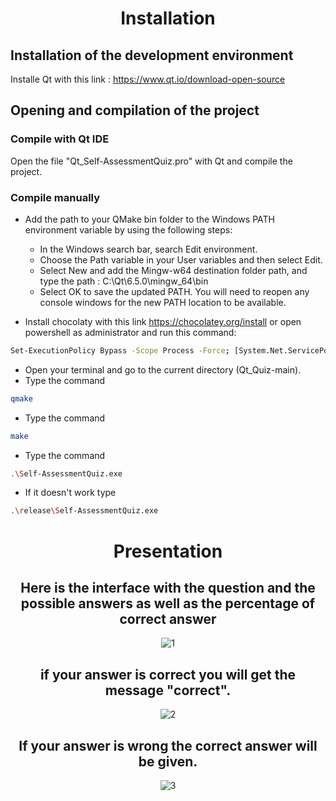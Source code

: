 <div align="center">
  
# Installation
  
</div> 

## Installation of the development environment 

Installe Qt with this link : https://www.qt.io/download-open-source

## Opening and compilation of the project

### Compile with Qt IDE
Open the file "Qt_Self-AssessmentQuiz.pro" with Qt and compile the project.

### Compile manually
 - Add the path to your QMake bin folder to the Windows PATH environment variable by using the following steps:
     - In the Windows search bar, search Edit environment.
     - Choose the Path variable in your User variables and then select Edit.
     - Select New and add the Mingw-w64 destination folder path, and type the path : C:\Qt\6.5.0\mingw_64\bin
     - Select OK to save the updated PATH. You will need to reopen any console windows for the new PATH location to be available.
     
 - Install chocolaty with this link https://chocolatey.org/install or open powershell as administrator and run this command: 
```bash
Set-ExecutionPolicy Bypass -Scope Process -Force; [System.Net.ServicePointManager]::SecurityProtocol = [System.Net.ServicePointManager]::SecurityProtocol -bor 3072; iex ((New-Object System.Net.WebClient).DownloadString('https://community.chocolatey.org/install.ps1'))
```

 - Open your terminal and go to the current directory (Qt_Quiz-main). 
 - Type the command
```bash
qmake
```
 - Type the command
```bash
make
```
- Type the command
```bash
.\Self-AssessmentQuiz.exe
```
 - If it doesn't work type
```bash
.\release\Self-AssessmentQuiz.exe
```


<div align="center"> 
  
  
# Presentation

## Here is the interface with the question and the possible answers as well as the percentage of correct answer
  
![1](https://github.com/YassineProDev/Qt_Self-AssessmentQuiz/assets/120946916/9fdbe32e-623d-4695-83a9-2643fec219ce)

## if your answer is correct you will get the message "correct".
  
![2](https://github.com/YassineProDev/Qt_Self-AssessmentQuiz/assets/120946916/3e60bdad-6004-430d-9edd-35891db02874)

## If your answer is wrong the correct answer will be given.

![3](https://github.com/YassineProDev/Qt_Self-AssessmentQuiz/assets/120946916/c94b90ac-d7cb-4aec-9916-28540dfcce42)

</div>
